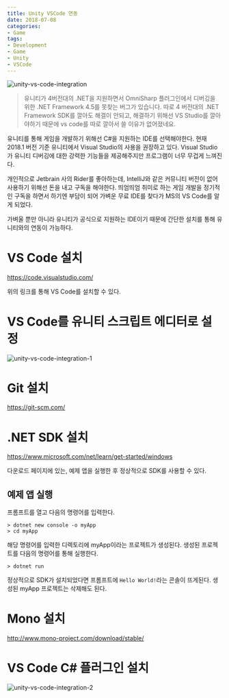 ```yaml
---
title: Unity VSCode 연동
date: 2018-07-08
categories:
- Game
tags:
- Development
- Game
- Unity
- VSCode
---
```


![unity-vs-code-integration](https://user-images.githubusercontent.com/18159012/42456572-396bab94-83d0-11e8-8a35-b42c4968c50b.png)

> 유니티가 4버전대의 .NET을 지원하면서 OmniSharp 플러그인에서 디버깅을 위한 .NET Framework 4.5를 못찾는 버그가 있습니다. 따로 4 버전대의 .NET Framework SDK를 깔아도 해결이 안되고, 해결하기 위해선 VS Studio를 깔아야하기 때문에 vs code를 따로 깔아서 쓸 이유가 없어졌네요. 



 유니티를 통해 게임을 개발하기 위해선 C#을 지원하는 IDE를 선택해야한다. 현재 2018.1 버전 기준 유니티에서 Visual Studio의 사용을 권장하고 있다. Visual Studio가 유니티 디버깅에 대한 강력한 기능들을 제공해주지만 프로그램이 너무 무겁게 느껴진다.

개인적으로 Jetbrain 사의 Rider를 좋아하는데, IntelliJ와 같은 커뮤니티 버전이 없어 사용하기 위해선 돈을 내고 구독을 해야한다. 띄엄띄엄 취미로 하는 게임 개발을 정기적인 구독을 하면서 하기엔 부담이 되어 가벼운 무료 IDE를 찾다가 MS의 VS Code를 알게 되었다.

가벼울 뿐만 아니라 유니티가 공식으로 지원하는 IDE이기 때문에 간단한 설치를 통해 유니티와의 연동이 가능하다.

# VS Code 설치

https://code.visualstudio.com/

위의 링크를 통해 VS Code를 설치할 수 있다.

# VS Code를 유니티 스크립트 에디터로 설정

![unity-vs-code-integration-1](https://user-images.githubusercontent.com/18159012/42458457-e68d6f8e-83d4-11e8-80f9-eee509f4e6d1.PNG)

# Git 설치

https://git-scm.com/

# .NET SDK 설치

https://www.microsoft.com/net/learn/get-started/windows

다운로드 페이지에 있는, 예제 앱을 실행한 후 정상적으로 SDK를 사용할 수 있다.

##  예제 앱 실행

프롬프트를 열고 다음의 명령어를 입력한다.

```terminal
> dotnet new console -o myApp
> cd myApp
```

해당 명령어를 입력한 디렉토리에 myApp이라는 프로젝트가 생성된다. 생성된 프로젝트를 다음의 명령어를 통해 실행한다.

```terminal
> dotnet run
```

정상적으로 SDK가 설치되었다면 프롬프트에 `Hello World!`라는 콘솔이 뜨게된다. 생성된 myApp 프로젝트는 삭제해도 된다.

# Mono 설치

http://www.mono-project.com/download/stable/

# VS Code C# 플러그인 설치

![unity-vs-code-integration-2](https://user-images.githubusercontent.com/18159012/42458507-f3a29046-83d4-11e8-8a55-7a95eabde89a.png)

